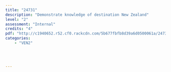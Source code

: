 ```yaml
---
title: "24731"
description: "Demonstrate knowledge of destination New Zealand"
level: "2"
assessment: "Internal"
credits: "4"
pdf: "http://c1940652.r52.cf0.rackcdn.com/5b677fbfb8d39a6d0500061a/24731.pdf"
categories:
    - "VEN2"
    
    
    
    
---
```

